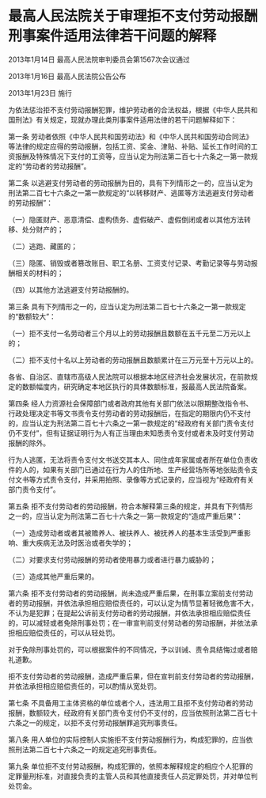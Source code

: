 # 最高人民法院关于审理拒不支付劳动报酬刑事案件适用法律若干问题的解释

2013年1月14日 最高人民法院审判委员会第1567次会议通过

2013年1月16日 最高人民法院公告公布

2013年1月23日 施行

<!-- INFO END -->

为依法惩治拒不支付劳动报酬犯罪，维护劳动者的合法权益，根据《中华人民共和国刑法》有关规定，现就办理此类刑事案件适用法律的若干问题解释如下：

第一条 劳动者依照《中华人民共和国劳动法》和《中华人民共和国劳动合同法》等法律的规定应得的劳动报酬，包括工资、奖金、津贴、补贴、延长工作时间的工资报酬及特殊情况下支付的工资等，应当认定为刑法第二百七十六条之一第一款规定的“劳动者的劳动报酬”。

第二条 以逃避支付劳动者的劳动报酬为目的，具有下列情形之一的，应当认定为刑法第二百七十六条之一第一款规定的“以转移财产、逃匿等方法逃避支付劳动者的劳动报酬”：

（一）隐匿财产、恶意清偿、虚构债务、虚假破产、虚假倒闭或者以其他方法转移、处分财产的；

（二）逃跑、藏匿的；

（三）隐匿、销毁或者篡改账目、职工名册、工资支付记录、考勤记录等与劳动报酬相关的材料的；

（四）以其他方法逃避支付劳动报酬的。

第三条 具有下列情形之一的，应当认定为刑法第二百七十六条之一第一款规定的“数额较大”：

（一）拒不支付一名劳动者三个月以上的劳动报酬且数额在五千元至二万元以上的；

（二）拒不支付十名以上劳动者的劳动报酬且数额累计在三万元至十万元以上的。

各省、自治区、直辖市高级人民法院可以根据本地区经济社会发展状况，在前款规定的数额幅度内，研究确定本地区执行的具体数额标准，报最高人民法院备案。

第四条 经人力资源社会保障部门或者政府其他有关部门依法以限期整改指令书、行政处理决定书等文书责令支付劳动者的劳动报酬后，在指定的期限内仍不支付的，应当认定为刑法第二百七十六条之一第一款规定的“经政府有关部门责令支付仍不支付”，但有证据证明行为人有正当理由未知悉责令支付或者未及时支付劳动报酬的除外。

行为人逃匿，无法将责令支付文书送交其本人、同住成年家属或者所在单位负责收件的人的，如果有关部门已通过在行为人的住所地、生产经营场所等地张贴责令支付文书等方式责令支付，并采用拍照、录像等方式记录的，应当视为“经政府有关部门责令支付”。

第五条 拒不支付劳动者的劳动报酬，符合本解释第三条的规定，并具有下列情形之一的，应当认定为刑法第二百七十六条之一第一款规定的“造成严重后果”：

（一）造成劳动者或者其被赡养人、被扶养人、被抚养人的基本生活受到严重影响、重大疾病无法及时医治或者失学的；

（二）对要求支付劳动报酬的劳动者使用暴力或者进行暴力威胁的；

（三）造成其他严重后果的。

第六条 拒不支付劳动者的劳动报酬，尚未造成严重后果，在刑事立案前支付劳动者的劳动报酬，并依法承担相应赔偿责任的，可以认定为情节显著轻微危害不大，不认为是犯罪；在提起公诉前支付劳动者的劳动报酬，并依法承担相应赔偿责任的，可以减轻或者免除刑事处罚；在一审宣判前支付劳动者的劳动报酬，并依法承担相应赔偿责任的，可以从轻处罚。

对于免除刑事处罚的，可以根据案件的不同情况，予以训诫、责令具结悔过或者赔礼道歉。

拒不支付劳动者的劳动报酬，造成严重后果，但在宣判前支付劳动者的劳动报酬，并依法承担相应赔偿责任的，可以酌情从宽处罚。

第七条 不具备用工主体资格的单位或者个人，违法用工且拒不支付劳动者的劳动报酬，数额较大，经政府有关部门责令支付仍不支付的，应当依照刑法第二百七十六条之一的规定，以拒不支付劳动报酬罪追究刑事责任。

第八条 用人单位的实际控制人实施拒不支付劳动报酬行为，构成犯罪的，应当依照刑法第二百七十六条之一的规定追究刑事责任。

第九条 单位拒不支付劳动报酬，构成犯罪的，依照本解释规定的相应个人犯罪的定罪量刑标准，对直接负责的主管人员和其他直接责任人员定罪处罚，并对单位判处罚金。